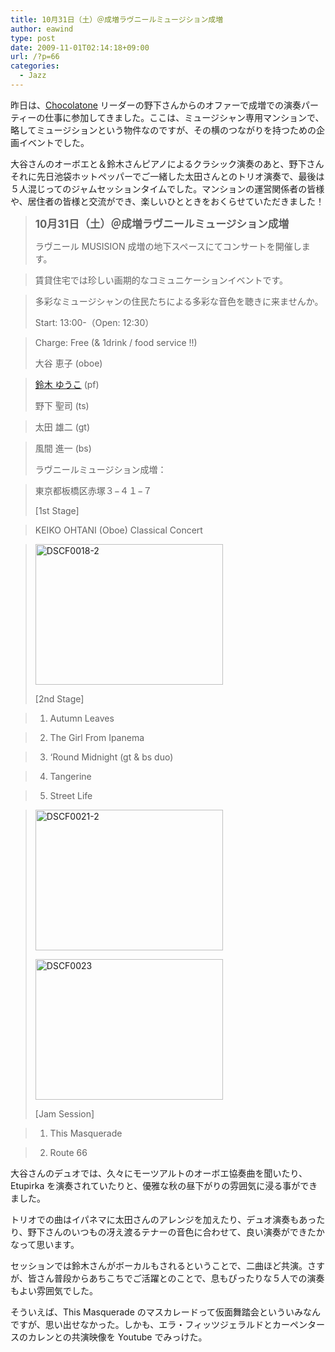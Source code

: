 ```yaml
---
title: 10月31日（土）＠成増ラヴニールミュージション成増
author: eawind
type: post
date: 2009-11-01T02:14:18+09:00
url: /?p=66
categories:
  - Jazz
---
```

昨日は、[Chocolatone][1] リーダーの野下さんからのオファーで成増での演奏パーティーの仕事に参加してきました。ここは、ミュージシャン専用マンションで、略してミュージションという物件なのですが、その横のつながりを持つための企画イベントでした。

大谷さんのオーボエと＆鈴木さんピアノによるクラシック演奏のあと、野下さんそれに先日池袋ホットペッパーでご一緒した太田さんとのトリオ演奏で、最後は５人混じってのジャムセッションタイムでした。マンションの運営関係者の皆様や、居住者の皆様と交流ができ、楽しいひとときをおくらせていただきました！

> **<big>10月31日（土）＠成増ラヴニールミュージション成増</big>**
>
> ラヴニール MUSISION 成増の地下スペースにてコンサートを開催します。

> 賃貸住宅では珍しい画期的なコミュニケーションイベントです。

> 多彩なミュージシャンの住民たちによる多彩な音色を聴きに来ませんか。
>
> Start: 13:00-（Open: 12:30）

> Charge: Free (& 1drink / food service !!)
>
> 大谷 恵子 (oboe)

> <a href="http://ameblo.jp/yukonouta/" target="_blank" rel="noopener noreferrer">鈴木 ゆうこ</a> (pf)
>
> 野下 聖司 (ts)

> 太田 雄二 (gt)

> 風間 進一 (bs)
>
> ラヴニールミュージション成増：

> 東京都板橋区赤塚３−４１−７
>
> [1st Stage]

> KEIKO OHTANI (Oboe) Classical Concert

> <span class="mt-enclosure mt-enclosure-image" style="display: inline;"><a href="/img/wp/2009/11/DSCF0018-2.jpg"><img class="alignnone size-medium wp-image-847" src="/img/wp/2009/11/DSCF0018-2.jpg" alt="DSCF0018-2" width="300" height="225" srcset="/img/wp/2009/11/DSCF0018-2.jpg 300w, /img/wp/2009/11/DSCF0018-2-1024x768.jpg 1024w, /img/wp/2009/11/DSCF0018-2.jpg 1280w" sizes="(max-width: 300px) 100vw, 300px" /></a></span>
>
> [2nd Stage]

> 1. Autumn Leaves

> 2. The Girl From Ipanema

> 3. &#8216;Round Midnight (gt & bs duo)

> 4. Tangerine

> 5. Street Life

> <span class="mt-enclosure mt-enclosure-image" style="display: inline;"><a href="/img/wp/2009/11/DSCF0021-2.jpg"><img class="alignnone size-medium wp-image-848" src="/img/wp/2009/11/DSCF0021-2.jpg" alt="DSCF0021-2" width="300" height="225" srcset="/img/wp/2009/11/DSCF0021-2.jpg 300w, /img/wp/2009/11/DSCF0021-2-1024x768.jpg 1024w, /img/wp/2009/11/DSCF0021-2.jpg 1280w" sizes="(max-width: 300px) 100vw, 300px" /></a></span>
>
> <span class="mt-enclosure mt-enclosure-image" style="display: inline;"><a href="/img/wp/2009/11/DSCF0023.jpg"><img class="alignnone size-medium wp-image-849" src="/img/wp/2009/11/DSCF0023.jpg" alt="DSCF0023" width="300" height="225" srcset="/img/wp/2009/11/DSCF0023.jpg 300w, /img/wp/2009/11/DSCF0023-1024x768.jpg 1024w, /img/wp/2009/11/DSCF0023.jpg 1280w" sizes="(max-width: 300px) 100vw, 300px" /></a></span>
>
> [Jam Session]

> 1. This Masquerade

> 2. Route 66

大谷さんのデュオでは、久々にモーツアルトのオーボエ協奏曲を聞いたり、Etupirka を演奏されていたりと、優雅な秋の昼下がりの雰囲気に浸る事ができました。

トリオでの曲はイパネマに太田さんのアレンジを加えたり、デュオ演奏もあったり、野下さんのいつもの冴え渡るテナーの音色に合わせて、良い演奏ができたかなって思います。

セッションでは鈴木さんがボーカルもされるということで、二曲ほど共演。さすが、皆さん普段からあちこちでご活躍とのことで、息もぴったりな５人での演奏もよい雰囲気でした。

そういえば、This Masquerade のマスカレードって仮面舞踏会といういみなんですが、思い出せなかった。しかも、エラ・フィッツジェラルドとカーペンタースのカレンとの共演映像を Youtube でみっけた。

 [1]: http://www.eawind.net/?page_id=930

